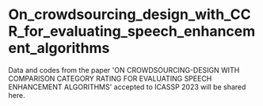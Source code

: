 # On_crowdsourcing_design_with_CCR_for_evaluating_speech_enhancement_algorithms

Data and codes from the paper 'ON CROWDSOURCING-DESIGN WITH COMPARISON CATEGORY RATING FOR
EVALUATING SPEECH ENHANCEMENT ALGORITHMS' accepted to ICASSP 2023 will be shared here.
